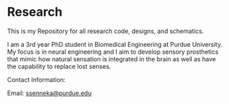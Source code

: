# Research

This is my Repository for all research code, designs, and schematics.

I am a 3rd year PhD student in Biomedical Engineering at Purdue University. 
My focus is in neural engineering and I aim to develop sensory prosthetics that
mimic how natural sensation is integrated in the brain as well as have the
capability to replace lost senses.

Contact Information:

Email: ssenneka@purdue.edu
